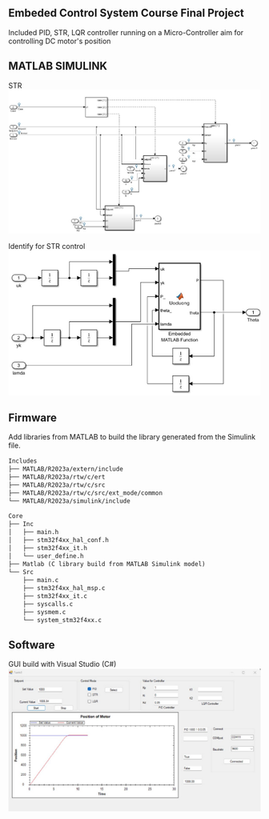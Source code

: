 ## Embeded Control System Course Final Project
Included PID, STR, LQR controller running on a Micro-Controller aim for controlling DC motor's position

## MATLAB SIMULINK

STR 
![str](Resource/img/matlab.jpg)

Identify for STR control
![identify](Resource/img/identify.jpg)


## Firmware

Add libraries from MATLAB to build the library generated from the Simulink file.
```
Includes
├── MATLAB/R2023a/extern/include
├── MATLAB/R2023a/rtw/c/ert
├── MATLAB/R2023a/rtw/c/src
├── MATLAB/R2023a/rtw/c/src/ext_mode/common
└── MATLAB/R2023a/simulink/include
```
```
Core
├── Inc
│   ├── main.h
│   ├── stm32f4xx_hal_conf.h
│   ├── stm32f4xx_it.h
│   └── user_define.h
├── Matlab (C library build from MATLAB Simulink model)
└── Src
    ├── main.c
    ├── stm32f4xx_hal_msp.c
    ├── stm32f4xx_it.c
    ├── syscalls.c
    ├── sysmem.c
    └── system_stm32f4xx.c
```
## Software 
GUI build with Visual Studio (C#)
![gui](Resource/img/gui.jpg)
